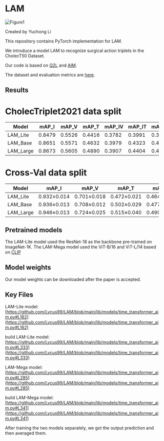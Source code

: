 # LAM

![Figure1](https://github.com/Lycus99/LAM/assets/109274751/9cb3753d-4bf2-480e-a8f0-255a1b3e7e92)

Created by Yuchong Li

This repository contains PyTorch implementation for LAM.

We introduce a model LAM to recognize surgical action triplets in the CholecT50 Dataset. 

Our code is based on [Q2L](https://github.com/SlongLiu/query2labels) and [AIM](https://github.com/taoyang1122/adapt-image-models).

The dataset and evaluation metrics are [here](https://github.com/CAMMA-public/cholect50). 

## Results
# CholecTriplet2021 data split

| Model | mAP_I | mAP_V | mAP_T | mAP_IV | mAP_IT | mAP_IVT |
| ------------- | ------------- | ------------- | ------------- | ------------- | ------------- | ------------- |
| LAM_Lite | 0.8479 | 0.5526 | 0.4416 | 0.3782 | 0.3991 | 0.3756 |
| LAM_Base | 0.8651 | 0.5571 | 0.4632 | 0.3979 | 0.4323 | 0.4050 |
| LAM_Large | 0.8673 | 0.5605 | 0.4890 | 0.3907 | 0.4404 | 0.4209 |


# Cross-Val data split

| Model | mAP_I | mAP_V | mAP_T | mAP_IV | mAP_IT | mAP_IVT |
| ------------- | ------------- | ------------- | ------------- | ------------- | ------------- | ------------- |
| LAM_Lite | 0.932±0.014 | 0.701±0.018 | 0.472±0.021 | 0.464±0.041 | 0.443±0.008 | 0.369±0.022 |
| LAM_Base | 0.936±0.013 | 0.708±0.012 | 0.502±0.029 | 0.477±0.049 | 0.464±0.005 | 0.392±0.020 |
| LAM_Large | 0.946±0.013 | 0.724±0.025 | 0.515±0.040 | 0.490±0.044 | 0.483±0.008 | 0.406±0.022 |

## Pretrained models

The LAM-Lite model used the ResNet-18 as the backbone pre-trained on ImageNet-1K. The LAM-Mega model used the ViT-B/16 and ViT-L/14 based on [CLIP](https://github.com/openai/CLIP)

## Model weights

Our model weights can be downloaded after the paper is accepted.

## Key Files

LAM-Lite model: [https://github.com/Lycus99/LAM/blob/main/lib/models/time_transformer_aim.py#L162](https://github.com/Lycus99/LAM/blob/main/lib/models/time_transformer_aim.py#L162)

build LAM-Lite model: [https://github.com/Lycus99/LAM/blob/main/lib/models/time_transformer_aim.py#L333](https://github.com/Lycus99/LAM/blob/main/lib/models/time_transformer_aim.py#L333)

LAM-Mega model: [https://github.com/Lycus99/LAM/blob/main/lib/models/time_transformer_aim.py#L285](https://github.com/Lycus99/LAM/blob/main/lib/models/time_transformer_aim.py#L285)

build LAM-Mega model: [https://github.com/Lycus99/LAM/blob/main/lib/models/time_transformer_aim.py#L341](https://github.com/Lycus99/LAM/blob/main/lib/models/time_transformer_aim.py#L341)

After training the two models separately, we got the output prediction and then averaged them. 
